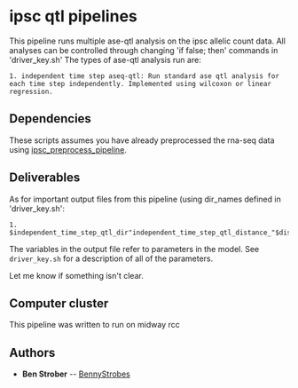 # ipsc qtl pipelines

This pipeline runs multiple ase-qtl analysis on the ipsc allelic count data. All analyses can be controlled through changing 'if false; then' commands in 'driver_key.sh' The types of ase-qtl analysis run are:

	1. independent time step aseq-qtl: Run standard ase qtl analysis for each time step independently. Implemented using wilcoxon or linear regression.


## Dependencies

These scripts assumes you have already preprocessed the rna-seq data using [ipsc_preprocess_pipeline](https://github.com/BennyStrobes/ipsc_preprocess_pipeline).

## Deliverables

As for important output files from this pipeline (using dir_names defined in 'driver_key.sh':

	1. $independent_time_step_qtl_dir"independent_time_step_qtl_distance_"$distance"_min_reads_"$min_reads"_min_fraction_biallelic_"$min_fraction_biallelic"_min_samples_"$min_samples_per_time_step"_min_fraction_in_test_group_"$min_fraction_in_test_group"_"$statistical_test"_normalization_method_"$normalization_method"_"

The variables in the output file refer to parameters in the model. See `driver_key.sh` for a description of all of the parameters.


Let me know if something isn't clear.

## Computer cluster

This pipeline was written to run on midway rcc

## Authors

* **Ben Strober** -- [BennyStrobes](https://github.com/BennyStrobes)